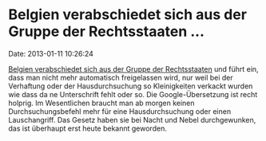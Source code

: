 Belgien verabschiedet sich aus der Gruppe der Rechtsstaaten \...
================================================================

Date: 2013-01-11 10:26:24

[Belgien verabschiedet sich aus der Gruppe der
Rechtsstaaten](http://deredactie.be/cm/vrtnieuws/binnenland/130110_procedurefout)
und führt ein, dass man nicht mehr automatisch freigelassen wird, nur
weil bei der Verhaftung oder der Hausdurchsuchung so Kleinigkeiten
verkackt wurden wie dass da ne Unterschrift fehlt oder so. Die
Google-Übersetzung ist recht holprig. Im Wesentlichen braucht man ab
morgen keinen Durchsuchungsbefehl mehr für eine Hausdurchsuchung oder
einen Lauschangriff. Das Gesetz haben sie bei Nacht und Nebel
durchgewunken, das ist überhaupt erst heute bekannt geworden.
